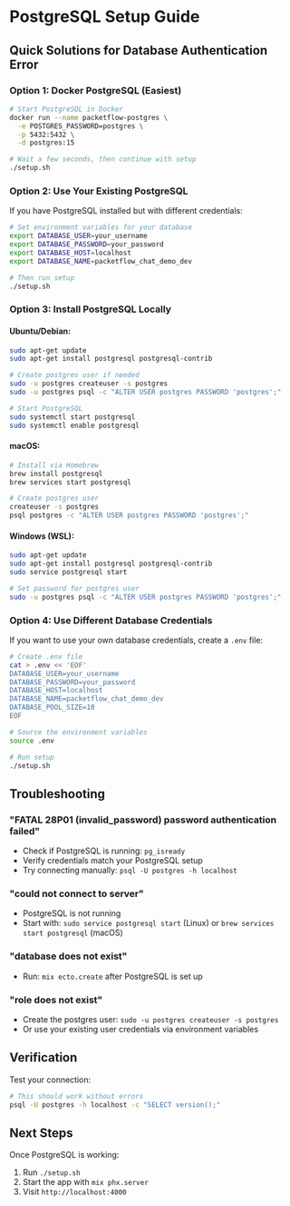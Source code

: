 # PostgreSQL Setup Guide

## Quick Solutions for Database Authentication Error

### Option 1: Docker PostgreSQL (Easiest)
```bash
# Start PostgreSQL in Docker
docker run --name packetflow-postgres \
  -e POSTGRES_PASSWORD=postgres \
  -p 5432:5432 \
  -d postgres:15

# Wait a few seconds, then continue with setup
./setup.sh
```

### Option 2: Use Your Existing PostgreSQL
If you have PostgreSQL installed but with different credentials:

```bash
# Set environment variables for your database
export DATABASE_USER=your_username
export DATABASE_PASSWORD=your_password
export DATABASE_HOST=localhost
export DATABASE_NAME=packetflow_chat_demo_dev

# Then run setup
./setup.sh
```

### Option 3: Install PostgreSQL Locally

#### Ubuntu/Debian:
```bash
sudo apt-get update
sudo apt-get install postgresql postgresql-contrib

# Create postgres user if needed
sudo -u postgres createuser -s postgres
sudo -u postgres psql -c "ALTER USER postgres PASSWORD 'postgres';"

# Start PostgreSQL
sudo systemctl start postgresql
sudo systemctl enable postgresql
```

#### macOS:
```bash
# Install via Homebrew
brew install postgresql
brew services start postgresql

# Create postgres user
createuser -s postgres
psql postgres -c "ALTER USER postgres PASSWORD 'postgres';"
```

#### Windows (WSL):
```bash
sudo apt-get update
sudo apt-get install postgresql postgresql-contrib
sudo service postgresql start

# Set password for postgres user
sudo -u postgres psql -c "ALTER USER postgres PASSWORD 'postgres';"
```

### Option 4: Use Different Database Credentials
If you want to use your own database credentials, create a `.env` file:

```bash
# Create .env file
cat > .env << 'EOF'
DATABASE_USER=your_username
DATABASE_PASSWORD=your_password
DATABASE_HOST=localhost
DATABASE_NAME=packetflow_chat_demo_dev
DATABASE_POOL_SIZE=10
EOF

# Source the environment variables
source .env

# Run setup
./setup.sh
```

## Troubleshooting

### "FATAL 28P01 (invalid_password) password authentication failed"
- Check if PostgreSQL is running: `pg_isready`
- Verify credentials match your PostgreSQL setup
- Try connecting manually: `psql -U postgres -h localhost`

### "could not connect to server"
- PostgreSQL is not running
- Start with: `sudo service postgresql start` (Linux) or `brew services start postgresql` (macOS)

### "database does not exist"
- Run: `mix ecto.create` after PostgreSQL is set up

### "role does not exist"
- Create the postgres user: `sudo -u postgres createuser -s postgres`
- Or use your existing user credentials via environment variables

## Verification
Test your connection:
```bash
# This should work without errors
psql -U postgres -h localhost -c "SELECT version();"
```

## Next Steps
Once PostgreSQL is working:
1. Run `./setup.sh`
2. Start the app with `mix phx.server`
3. Visit `http://localhost:4000`
